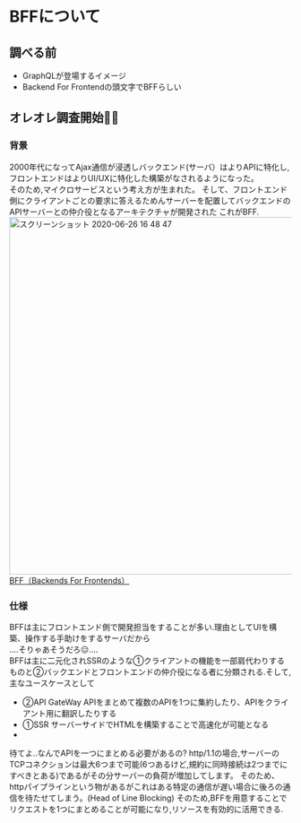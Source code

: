# BFFについて

## 調べる前
- GraphQLが登場するイメージ
- Backend For Frontendの頭文字でBFFらしい

## オレオレ調査開始🕵️‍♀️

### 背景
2000年代になってAjax通信が浸透しバックエンド(サーバ）はよりAPIに特化し, フロントエンドはよりUI/UXに特化した構築がなされるようになった。  
そのため,マイクロサービスという考え方が生まれた。 
そして、フロントエンド側にクライアントごとの要求に答えるためんサーバーを配置してバックエンドのAPIサーバーとの仲介役となるアーキテクチャが開発された
これがBFF.
<img width="638" alt="スクリーンショット 2020-06-26 16 48 47" src="https://user-images.githubusercontent.com/56505469/85833617-faf82800-b7cc-11ea-8c5b-11b9c0c74669.png">
[BFF（Backends For Frontends）](https://www.atmarkit.co.jp/ait/articles/1803/12/news012.html)

### 仕様
BFFは主にフロントエンド側で開発担当をすることが多い.理由としてUIを構築、操作する手助けをするサーバだから  
....そりゃあそうだろ😑....  
BFFは主に二元化されSSRのような①クライアントの機能を一部肩代わりするものと②バックエンドとフロントエンドの仲介役になる者に分類される.そして,主なユースケースとして
- ②API GateWay APIをまとめて複数のAPIを1つに集約したり、APIをクライアント用に翻訳したりする
- ①SSR サーバーサイドでHTMLを構築することで高速化が可能となる
- 

待てよ..なんでAPIを一つにまとめる必要があるの?
http/1.1の場合,サーバーのTCPコネクションは最大6つまで可能(6つあるけど,規約に同時接続は2つまでにすべきとある)であるがその分サーバーの負荷が増加してします。
そのため、httpパイプラインという物があるがこれはある特定の通信が遅い場合に後ろの通信を待たせてしまう。(Head of Line Blocking)
そのため,BFFを用意することでリクエストを1つにまとめることが可能になり,リソースを有効的に活用できる.
